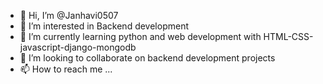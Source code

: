 - 👋 Hi, I’m @Janhavi0507
- 👀 I’m interested in Backend development
- 🌱 I’m currently learning python and web development with HTML-CSS-javascript-django-mongodb
- 💞️ I’m looking to collaborate on backend development projects
- 📫 How to reach me ...

<!---
Janhavi0507/Janhavi0507 is a ✨ special ✨ repository because its `README.md` (this file) appears on your GitHub profile.
You can click the Preview link to take a look at your changes.
--->
